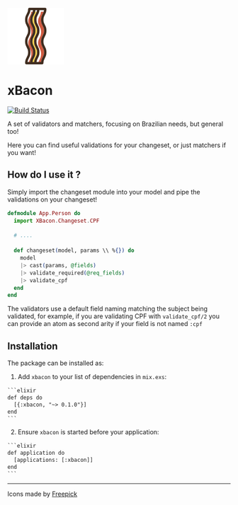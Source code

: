 ![bacon](https://github.com/joaoevangelista/xbacon/blob/master/art/bacon.png)
# xBacon

[![Build Status](https://travis-ci.org/joaoevangelista/xbacon.svg?branch=master)](https://travis-ci.org/joaoevangelista/xbacon)

A set of validators and matchers, focusing on Brazilian needs, but general too!

Here you can find useful validations for your changeset, or just matchers if you want!


How do I use it ?
-----

Simply import the changeset module into your model
and pipe the validations on your changeset!


```elixir
defmodule App.Person do
  import XBacon.Changeset.CPF

  # ....

  def changeset(model, params \\ %{}) do
    model
    |> cast(params, @fields)
    |> validate_required(@req_fields)
    |> validate_cpf
  end
end
```

The validators use a default field naming matching the subject being validated,
for example, if you are validating CPF with `validate_cpf/2` you can provide an
atom as second arity if your field is not named `:cpf`

## Installation


The package can be installed as:

  1. Add `xbacon` to your list of dependencies in `mix.exs`:

    ```elixir
    def deps do
      [{:xbacon, "~> 0.1.0"}]
    end
    ```

  2. Ensure `xbacon` is started before your application:

    ```elixir
    def application do
      [applications: [:xbacon]]
    end
    ```


-----

Icons made by [Freepick](http://www.freepik.com)
